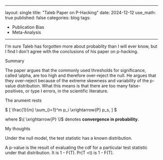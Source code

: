 
---
layout: single
title: "Taleb Paper on P-Hacking"
date: 2024-12-12
use_math: true
published: false
categories: blog
tags:
  - Publication Bias
  - Meta-Analysis


---
I'm sure Taleb has forgotten more about probablity than I will ever know, but I find I don't agree with the conclusions of his paper on p-hacking.


Summary

The paper argues that the commonly used thresholds for significance, called \alpha, are too high and therefore over-reject the null. He argues that they over-reject because of the extreme skewness and variability of the p-value distribution. What this means is that there are too many false-positives, or type I errors, in the scientific literature. 

The arument rests

$ \[
\frac{1}{m} \sum_{i=1}^m p_i \xrightarrow{P} p_s,
\] $

where $\( \xrightarrow{P} \)$ denotes **convergence in probability**.


My thoughts


Under the null model, the test statistic has a known distribution. 

A p-value is the result of evaluating the cdf for a particular test statistic under that distribution. It is 1 - F(T). Pr(T <t) is 1 - F(T).
